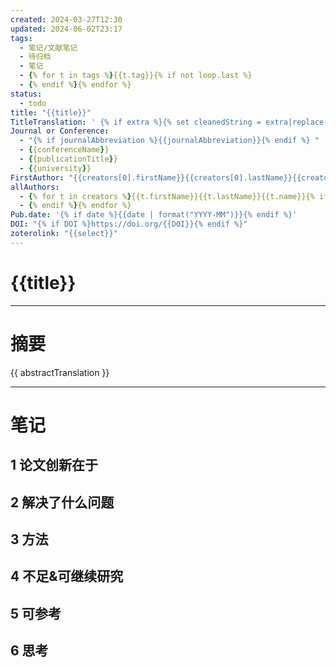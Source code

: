 ```yaml
---
created: 2024-03-27T12:30
updated: 2024-06-02T23:17
tags:
  - 笔记/文献笔记
  - 待归档
  - 笔记
  - {% for t in tags %}{{t.tag}}{% if not loop.last %}
  - {% endif %}{% endfor %}
status:
  - todo
title: "{{title}}"
TitleTranslation: ' {% if extra %}{% set cleanedString = extra|replace("abstractTranslation: ", "")|replace("titleTranslation: ", "") %}{% set parts = cleanedString.split("\n") %}{% set titleTranslation = parts[0] %}{% set abstractTranslation = parts[1] %}{% endif %}{{ titleTranslation}}'
Journal or Conference: 
  - "{% if journalAbbreviation %}{{journalAbbreviation}}{% endif %} "
  - {{conferenceName}} 
  - {{publicationTitle}} 
  - {{university}}
FirstAuthor: "{{creators[0].firstName}}{{creators[0].lastName}}{{creators[0].name}}"
allAuthors:  
  - {% for t in creators %}{{t.firstName}}{{t.lastName}}{{t.name}}{% if not loop.last %}
  - {% endif %}{% endfor %}
Pub.date: '{% if date %}{{date | format("YYYY-MM")}}{% endif %}'
DOI: "{% if DOI %}https://doi.org/{{DOI}}{% endif %}"
zoterolink: "{{select}}"
---
```



# {{title}}
---

# 摘要

{{ abstractTranslation }}







***

# 笔记

## 1 论文创新在于

## 2 解决了什么问题

## 3 方法

## 4 不足&可继续研究

## 5 可参考

## 6 思考
